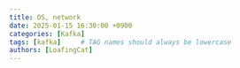 ```yaml
---
title: OS, network
date: 2025-01-15 16:30:00 +0900
categories: [Kafka]
tags: [kafka]     # TAG names should always be lowercase
authors: [LoafingCat]
---
```


